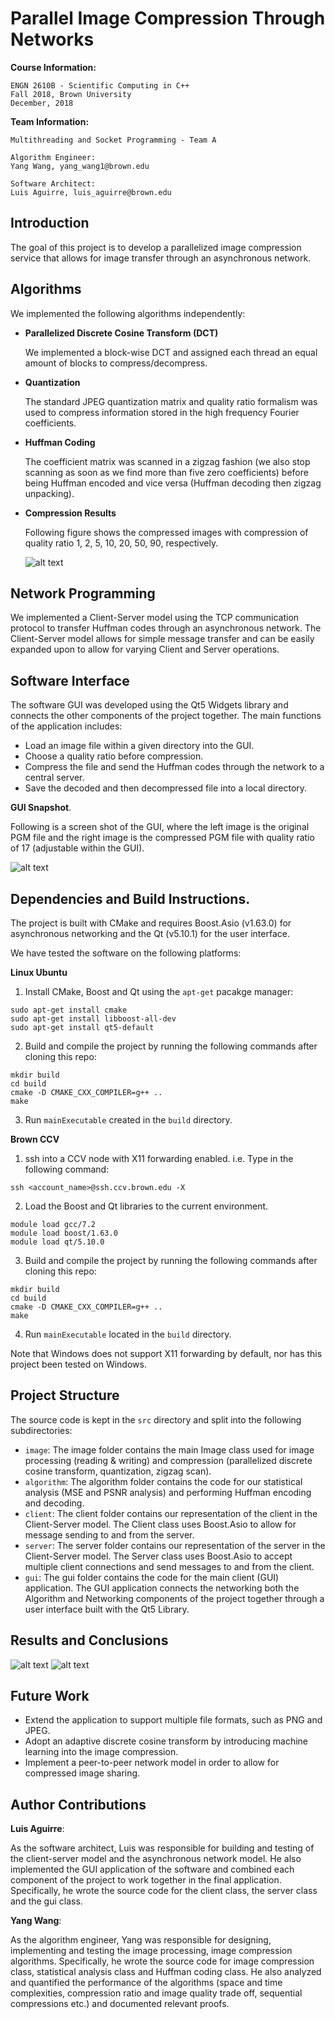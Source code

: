 # Parallel Image Compression Through Networks
**Course Information:**

    ENGN 2610B - Scientific Computing in C++
    Fall 2018, Brown University
    December, 2018

**Team Information:**

    Multithreading and Socket Programming - Team A

    Algorithm Engineer:
    Yang Wang, yang_wang1@brown.edu

    Software Architect:
    Luis Aguirre, luis_aguirre@brown.edu

## Introduction
The goal of this project is to develop a parallelized image compression service that allows for image transfer through an asynchronous network.

## Algorithms
We implemented the following algorithms independently:
- **Parallelized Discrete Cosine Transform (DCT)**

    We implemented a block-wise DCT and assigned each thread an equal amount of blocks to compress/decompress.
- **Quantization**

    The standard JPEG quantization matrix and quality ratio formalism was used to compress information stored in the high frequency Fourier coefficients.
- **Huffman Coding**

    The coefficient matrix was scanned in a zigzag fashion (we also stop scanning as soon as we find more than five zero coefficients) before being Huffman encoded and vice versa (Huffman decoding then zigzag unpacking).

- **Compression Results**

    Following figure shows the compressed images with compression of quality ratio 1, 2, 5, 10, 20, 50, 90, respectively.

    ![alt text](https://drive.google.com/uc?export=view&id=1mCTFwoP2i-_JYhazqwzel1KjXjQ5uaH6)

## Network Programming
We implemented a Client-Server model using the TCP communication protocol to transfer Huffman codes through an asynchronous network. The Client-Server model allows for simple message transfer and can be easily expanded upon to allow for varying Client and Server operations.

## Software Interface
The software GUI was developed using the Qt5 Widgets library and connects the other components of the project together. The main functions of the application includes:
- Load an image file within a given directory into the GUI.
- Choose a quality ratio before compression.
- Compress the file and send the Huffman codes through the network to a central server.
- Save the decoded and then decompressed file into a local directory.

**GUI Snapshot**.

Following is a screen shot of the GUI, where the left image is the original PGM file and the right image is the compressed PGM file with quality ratio of 17 (adjustable within the GUI).

![alt text](https://drive.google.com/uc?export=view&id=1Z7Rzw5FhtaiJNbFLtEGJqIbqc0Bf_4w3)

## Dependencies and Build Instructions.
The project is built with CMake and requires Boost.Asio (v1.63.0) for asynchronous networking and the Qt (v5.10.1) for the user interface.

We have tested the software on the following platforms:

**Linux Ubuntu**
1. Install CMake, Boost and Qt using the `apt-get` pacakge manager:
```
sudo apt-get install cmake
sudo apt-get install libboost-all-dev
sudo apt-get install qt5-default
```
2. Build and compile the project by running the following commands after cloning this repo:
```
mkdir build
cd build
cmake -D CMAKE_CXX_COMPILER=g++ ..
make
```
3. Run `mainExecutable` created in the `build` directory.

**Brown CCV**
1. ssh into a CCV node with X11 forwarding enabled. i.e. Type in the following command:
```
ssh <account_name>@ssh.ccv.brown.edu -X
```
2. Load the Boost and Qt libraries to the current environment.
```
module load gcc/7.2
module load boost/1.63.0
module load qt/5.10.0
```
3. Build and compile the project by running the following commands after cloning this repo:
```
mkdir build
cd build
cmake -D CMAKE_CXX_COMPILER=g++ ..
make
```
4. Run `mainExecutable` located in the `build` directory.

Note that Windows does not support X11 forwarding by default, nor has this project been tested on Windows.

## Project Structure
The source code is kept in the `src` directory and split into the following subdirectories:
- `image`: The image folder contains the main Image class used for image processing (reading & writing) and compression (parallelized discrete cosine transform, quantization, zigzag scan).
- `algorithm`: The algorithm folder contains the code for our statistical analysis (MSE and PSNR analysis) and performing Huffman encoding and decoding.
- `client`: The client folder contains our representation of the client in the Client-Server model. The Client class uses Boost.Asio to allow for message sending to and from the server.
- `server`: The server folder contains our representation of the server in the Client-Server model. The Server class uses Boost.Asio to accept multiple client connections and send messages to and from the client.
- `gui`: The gui folder contains the code for the main client (GUI) application. The GUI application connects the networking both the Algorithm and Networking components of the project together through a user interface built with the Qt5 Library.

## Results and Conclusions
![alt text](https://drive.google.com/uc?export=view&id=1DqggjnUs2U_s_xnAFs_48H2J4W07tjgY)
![alt text](https://drive.google.com/uc?export=view&id=11y0lKNbO_Of_JofPzYjP7nRz6S8czA8P)

## Future Work
- Extend the application to support multiple file formats, such as PNG and JPEG.
- Adopt an adaptive discrete cosine transform by introducing machine learning into the image compression.
- Implement a peer-to-peer network model in order to allow for compressed image sharing.

## Author Contributions
**Luis Aguirre**:

As the software architect, Luis was responsible for building and testing of the client-server model and the asynchronous network model. He also implemented the GUI application of the software and combined each component of the project to work together in the final application. Specifically, he wrote the source code for the client class, the server class and the gui class.

**Yang Wang**:

As the algorithm engineer, Yang was responsible for designing, implementing and testing the image processing, image compression algorithms. Specifically, he wrote the source code for image compression class, statistical analysis class and Huffman coding class. He also analyzed and quantified the performance of the algorithms (space and time complexities, compression ratio and image quality trade off, sequential compressions etc.) and documented relevant proofs.
